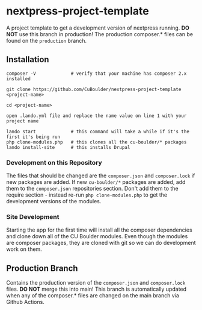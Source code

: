 # nextpress-project-template
A project template to get a development version of nextpress running. **DO NOT** use this branch in production! The production composer.* files can be found on the `production` branch.

## Installation
````
composer -V             # verify that your machine has composer 2.x installed

git clone https://github.com/CuBoulder/nextpress-project-template <project-name>

cd <project-name>

open .lando.yml file and replace the name value on line 1 with your project name

lando start             # this command will take a while if it's the first it's being run
php clone-modules.php   # this clones all the cu-boulder/* packages
lando install-site      # this installs Drupal

````

### Development on this Repository
The files that should be changed are the `composer.json` and `composer.lock` if new packages are added. If new `cu-boulder/*` packages are added, add them to
the `composer.json` repositories section. Don't add them to the require section - instead re-run `php clone-modules.php` to get the development versions of the modules.

### Site Development
Starting the app for the first time will install all the composer dependencies and clone down all of the CU Boulder modules. Even though the modules are composer packages, they are cloned with git so we can do development work on them.

## Production Branch
Contains the production version of the `composer.json` and `composer.lock` files. **DO NOT** merge this into main! This branch is automatically updated when any of the composer.* files are changed on the main branch via Github Actions.
